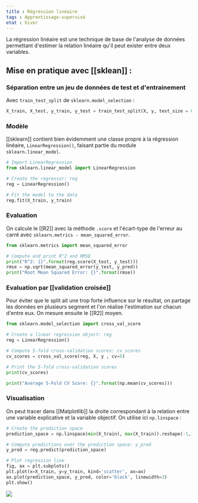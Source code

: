 ```yaml
---
title : Régression linéaire
tags : Apprentissage-supervisé
etat : hiver
---
```


La régression linéaire est une technique de base de l'analyse de données permettant d'estimer la relation linéaire qu'il peut exister entre deux variables.


## Mise en pratique avec [[sklean]] :

### Séparation entre un jeu de données de test et d'entrainement

Avec `train_test_split` de `sklearn.model_selection` : 

```python
X_train, X_test, y_train, y_test = train_test_split(X, y, test_size = 0.3, random_state=42)
```

### Modèle

[[sklearn]] contient bien évidemment une classe propre à la régression linéaire, `LinearRegression()`, faisant partie du module `sklearn.linear_model`.

```python
# Import LinearRegression
from sklearn.linear_model import LinearRegression

# Create the regressor: reg
reg = LinearRegression()

# Fit the model to the data
reg.fit(X_train, y_train)
````

### Evaluation

On calcule le [[R2]] avec la méthode `.score` et l'écart-type de l'erreur au carré avec `sklearn.metrics - mean_squared_error`.

```python
from sklearn.metrics import mean_squared_error

# Compute and print R^2 and RMSE
print("R^2: {}".format(reg.score(X_test, y_test)))
rmse = np.sqrt(mean_squared_error(y_test, y_pred))
print("Root Mean Squared Error: {}".format(rmse))
````

### Evaluation par [[validation croisée]]

Pour éviter que le split ait une trop forte influence sur le résultat, on partage les données en plusieurs segment et l'on réalise l'estimation sur chacun d'entre eux. On mesure ensuite le [[R2]] moyen.

```python
from sklearn.model_selection import cross_val_score

# Create a linear regression object: reg
reg = LinearRegression()

# Compute 5-fold cross-validation scores: cv_scores
cv_scores = cross_val_score(reg, X, y , cv=5)

# Print the 5-fold cross-validation scores
print(cv_scores)

print("Average 5-Fold CV Score: {}".format(np.mean(cv_scores)))
````

### Visualisation

On peut tracer dans [[Matplotlib]] la droite correspondant à la relation entre une variable explicative et la variable objectif. On utilise ici `np.linspace` :

```python
# Create the prediction space
prediction_space = np.linspace(min(X_train), max(X_train)).reshape(-1,1)

# Compute predictions over the prediction space: y_pred
y_pred = reg.predict(prediction_space)

# Plot regression line
fig, ax = plt.subplots()
plt.plot(x=X_train, y=y_train, kind='scatter', ax=ax)
ax.plot(prediction_space, y_pred, color='black', linewidth=3)
plt.show()
````

![](/assets/img/regression_ex.png#center)






